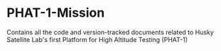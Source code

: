 # PHAT-1-Mission
Contains all the code and version-tracked documents related to Husky Satellite Lab's first Platform for High Altitude Testing (PHAT-1)
